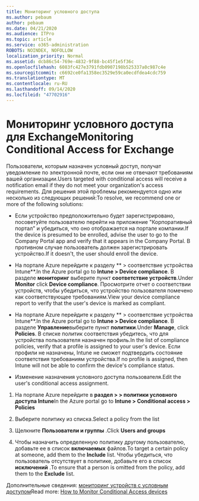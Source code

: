 ```yaml
---
title: Мониторинг условного доступа
ms.author: pebaum
author: pebaum
ms.date: 04/21/2020
ms.audience: ITPro
ms.topic: article
ms.service: o365-administration
ROBOTS: NOINDEX, NOFOLLOW
localization_priority: Normal
ms.assetid: dcb86c54-769e-4832-9f88-bc45f1e5f36c
ms.openlocfilehash: 6083fc427e3791fdb0907198b525337a0c987c4e
ms.sourcegitcommit: c6692ce0fa1358ec3529e59ca0ecdfdea4cdc759
ms.translationtype: MT
ms.contentlocale: ru-RU
ms.lasthandoff: 09/14/2020
ms.locfileid: "47702916"
---
```

# <a name="monitoring-conditional-access-for-exchange"></a><span data-ttu-id="58a6b-102">Мониторинг условного доступа для Exchange</span><span class="sxs-lookup"><span data-stu-id="58a6b-102">Monitoring Conditional Access for Exchange</span></span>

<span data-ttu-id="58a6b-103">Пользователи, которым назначен условный доступ, получат уведомление по электронной почте, если они не отвечают требованиям вашей организации.</span><span class="sxs-lookup"><span data-stu-id="58a6b-103">Users targeted with conditional access will receive a notification email if they do not meet your organization's access requirements.</span></span> <span data-ttu-id="58a6b-104">Для решения этой проблемы рекомендуется одно или несколько из следующих решений:</span><span class="sxs-lookup"><span data-stu-id="58a6b-104">To resolve, we recommend one or more of the following solutions:</span></span>
  
- <span data-ttu-id="58a6b-105">Если устройство предположительно будет зарегистрировано, посоветуйте пользователю перейти на приложение "Корпоративный портал" и убедиться, что оно отображается на портале компании.</span><span class="sxs-lookup"><span data-stu-id="58a6b-105">If the device is presumed to be enrolled, advise the user to go to the Company Portal app and verify that it appears in the Company Portal.</span></span> <span data-ttu-id="58a6b-106">В противном случае пользователь должен зарегистрировать устройство.</span><span class="sxs-lookup"><span data-stu-id="58a6b-106">If it doesn't, the user should enroll the device.</span></span>
    
- <span data-ttu-id="58a6b-107">На портале Azure перейдите к разделу \*\* \> соответствие устройства Intune\*\*.</span><span class="sxs-lookup"><span data-stu-id="58a6b-107">In the Azure portal go to **Intune \> Device compliance**.</span></span> <span data-ttu-id="58a6b-108">В разделе **мониторинг** выберите пункт **соответствие устройств**.</span><span class="sxs-lookup"><span data-stu-id="58a6b-108">Under **Monitor** click **Device compliance**.</span></span> <span data-ttu-id="58a6b-109">Просмотрите отчет о соответствии устройств, чтобы убедиться, что устройство пользователя помечено как соответствующее требованиям.</span><span class="sxs-lookup"><span data-stu-id="58a6b-109">View your device compliance report to verify that the user's device is marked as compliant.</span></span> 
    
- <span data-ttu-id="58a6b-110">На портале Azure перейдите к разделу \*\* \> соответствие устройства Intune\*\*.</span><span class="sxs-lookup"><span data-stu-id="58a6b-110">In the Azure portal go to **Intune \> Device compliance**.</span></span> <span data-ttu-id="58a6b-111">В разделе **Управление**выберите пункт **политики**.</span><span class="sxs-lookup"><span data-stu-id="58a6b-111">Under **Manage**, click **Policies**.</span></span> <span data-ttu-id="58a6b-112">В списке политик соответствия убедитесь, что для устройства пользователя назначен профиль.</span><span class="sxs-lookup"><span data-stu-id="58a6b-112">In the list of compliance policies, verify that a profile is assigned to your user's device.</span></span> <span data-ttu-id="58a6b-113">Если профили не назначены, Intune не сможет подтвердить состояние соответствия требованиям устройства.</span><span class="sxs-lookup"><span data-stu-id="58a6b-113">If no profile is assigned, then Intune will not be able to confirm the device's compliance status.</span></span> 
    
- <span data-ttu-id="58a6b-114">Изменение назначения условного доступа пользователя.</span><span class="sxs-lookup"><span data-stu-id="58a6b-114">Edit the user's conditional access assignment.</span></span>
    
1. <span data-ttu-id="58a6b-115">На портале Azure перейдите в **раздел \> \> политики условного доступа Intune**</span><span class="sxs-lookup"><span data-stu-id="58a6b-115">In the Azure portal go to **Intune \> Conditional access \> Policies**</span></span>
    
2. <span data-ttu-id="58a6b-116">Выберите политику из списка.</span><span class="sxs-lookup"><span data-stu-id="58a6b-116">Select a policy from the list</span></span>
    
3. <span data-ttu-id="58a6b-117">Щелкните **Пользователи и группы** .</span><span class="sxs-lookup"><span data-stu-id="58a6b-117">Click **Users and groups**</span></span>
    
4. <span data-ttu-id="58a6b-118">Чтобы назначить определенную политику другому пользователю, добавьте ее в список **включаемых** файлов.</span><span class="sxs-lookup"><span data-stu-id="58a6b-118">To target a certain policy at someone, add them to the **Include** list.</span></span> <span data-ttu-id="58a6b-119">Чтобы убедиться, что пользователь отсутствует в политике, добавьте его в список **исключений** .</span><span class="sxs-lookup"><span data-stu-id="58a6b-119">To ensure that a person is omitted from the policy, add them to the **Exclude** list.</span></span> 
    
<span data-ttu-id="58a6b-120">Дополнительные сведения: [мониторинг устройств с условным доступом](https://docs.microsoft.com/intune/conditional-access-exchange-monitor)</span><span class="sxs-lookup"><span data-stu-id="58a6b-120">Read more: [How to Monitor Conditional Access devices](https://docs.microsoft.com/intune/conditional-access-exchange-monitor)</span></span>
  


